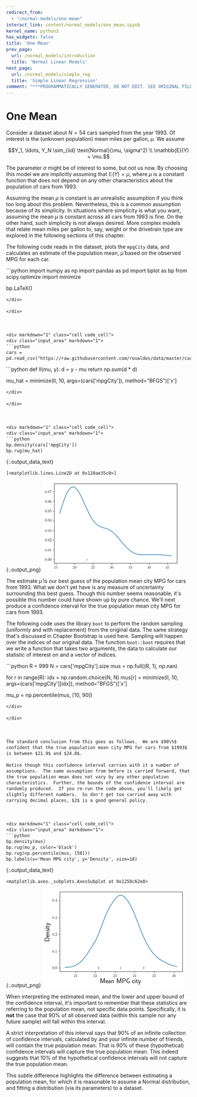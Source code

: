 ```yaml
---
redirect_from:
  - "/normal-models/one-mean"
interact_link: content/normal_models/one_mean.ipynb
kernel_name: python3
has_widgets: false
title: 'One Mean'
prev_page:
  url: /normal_models/introduction
  title: 'Normal Linear Models'
next_page:
  url: /normal_models/simple_reg
  title: 'Simple Linear Regression'
comment: "***PROGRAMMATICALLY GENERATED, DO NOT EDIT. SEE ORIGINAL FILES IN /content***"
---
```



# One Mean

Consider a dataset about $N = 54$ cars sampled from the year $1993$.  Of interest is the (unknown population) mean miles per gallon, $\mu$.  We assume 

$$Y_1, \ldots, Y_N \sim_{iid} \text{Normal}(\mu, \sigma^2) \\ \mathbb{E}(Y) = \mu.$$

The parameter $\sigma$ might be of interest to some, but not us now.  By choosing this model we are implicitly assuming that $\mathbb{E}(Y) = \mu$, where $\mu$ is a constant function that does not depend on any other characteristics about the population of cars from $1993$.  

Assuming the mean $\mu$ is constant is an unrealistic assumption if you think too long about this problem.  Nevertheless, this is a common assumption because of its simplicity.  In situations where simplicity is what you want, assuming the mean $\mu$ is constant across all cars from $1993$ is fine.  On the other hand, such simplicity is not always desired.  More complex models that relate mean miles per gallon to, say, weight or the drivetrain type are explored in the following sections of this chapter.

The following code reads in the dataset, plots the $\texttt{mpgCity}$ data, and calculates an estimate of the population mean, $\hat{\mu}$ based on the observed MPG for each car.



<div markdown="1" class="cell code_cell">
<div class="input_area" markdown="1">
```python
import numpy as np
import pandas as pd
import bplot as bp
from scipy.optimize import minimize

bp.LaTeX()

```
</div>

</div>



<div markdown="1" class="cell code_cell">
<div class="input_area" markdown="1">
```python
cars = pd.read_csv("https://raw.githubusercontent.com/roualdes/data/master/cars.csv")

```
</div>

</div>



<div markdown="1" class="cell code_cell">
<div class="input_area" markdown="1">
```python
def ll(mu, y):
    d = y - mu
    return np.sum(d * d)

mu_hat = minimize(ll, 10, args=(cars['mpgCity']), method="BFGS")['x']

```
</div>

</div>



<div markdown="1" class="cell code_cell">
<div class="input_area" markdown="1">
```python
bp.density(cars['mpgCity'])
bp.rug(mu_hat)

```
</div>

<div class="output_wrapper" markdown="1">
<div class="output_subarea" markdown="1">


{:.output_data_text}
```
[<matplotlib.lines.Line2D at 0x120ae35c0>]
```


</div>
</div>
<div class="output_wrapper" markdown="1">
<div class="output_subarea" markdown="1">

{:.output_png}
![png](../images/normal_models/one_mean_4_1.png)

</div>
</div>
</div>



The estimate $\hat{\mu}$ is our best guess of the population mean city MPG for cars from $1993$.  What we don't yet have is any measure of uncertainty surrounding this best guess.  Though this number seems reasonable, it's possible this number could have shown up by pure chance.  We'll next produce a confidence interval for the true population mean city MPG for cars from $1993$.  

The following code uses the library $\texttt{boot}$ to perform the random sampling (uniformly and with replacement) from the original data.  The same strategy that's discussed in Chapter Bootstrap is used here.  Sampling will happen over the indices of our original data.  The function $\texttt{boot::boot}$ requires that we write a function that takes two arguments, the data to calculate our statistic of interest on and a vector of indices.  



<div markdown="1" class="cell code_cell">
<div class="input_area" markdown="1">
```python
R = 999
N = cars['mpgCity'].size
mus = np.full((R, 1), np.nan)

for r in range(R):
    idx = np.random.choice(N, N)
    mus[r] = minimize(ll, 10, args=(cars['mpgCity'][idx]), method="BFGS")['x']
    
mu_p = np.percentile(mus, [10, 90])

```
</div>

</div>



The standard conclusion from this goes as follows.  We are $90\%$ confident that the true population mean city MPG for cars from $1993$ is between $21.9$ and $24.8$.

Notice though this confidence interval carries with it a number of assumptions.  The same assumption from before is carried forward, that the true population mean does not vary by any other population characteristics.  Further, the bounds of the confidence interval are randomly produced.  If you re-run the code above, you'll likely get slightly different numbers.  So don't get too carried away with carrying decimal places, $2$ is a good general policy.



<div markdown="1" class="cell code_cell">
<div class="input_area" markdown="1">
```python
bp.density(mus)
bp.rug(mu_p, color='black')
bp.rug(np.percentile(mus, [50]))
bp.labels(x='Mean MPG city', y='Density', size=18)

```
</div>

<div class="output_wrapper" markdown="1">
<div class="output_subarea" markdown="1">


{:.output_data_text}
```
<matplotlib.axes._subplots.AxesSubplot at 0x1258c62e8>
```


</div>
</div>
<div class="output_wrapper" markdown="1">
<div class="output_subarea" markdown="1">

{:.output_png}
![png](../images/normal_models/one_mean_8_1.png)

</div>
</div>
</div>



When interpreting the estimated mean, and the lower and upper bound of the confidence interval, it's important to remember that these statistics are referring to the population mean, not specific data points.  Specifically, it is **not** the case that $90\%$ of all observed data (within this sample nor any future sample) will fall within this interval.  

A strict interpretation of this interval says that $90\%$ of an infinite collection of confidence intervals, calculated by and your infinite number of friends, will contain the true population mean.  That is $90\%$ of these (hypothetical) confidence intervals will capture the true population mean.  This indeed suggests that $10\%$ of the hypothetical confidence intervals will not capture the true population mean.

This subtle difference highlights the difference between estimating a population mean, for which it is reasonable to assume a Normal distribution, and fitting a distribution (via its parameters) to a dataset.

